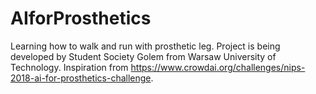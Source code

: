 # AIforProsthetics
Learning how to walk and run with prosthetic leg. Project is being developed by Student Society Golem from Warsaw University of Technology. Inspiration from https://www.crowdai.org/challenges/nips-2018-ai-for-prosthetics-challenge.
